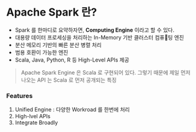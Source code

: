 # Apache Spark 란?
- Spark 를 한마디로 요약하자면, **Computing Engine** 이라고 할 수 있다. 
- 대용량 데이터 프로세싱을 처리하는 In-Memory 기반 클러스터 컴퓨팅 엔진
- 분산 메모리 기반의 빠른 분산 병렬 처리
- 범용 호환이 가능한 엔진
- Scala, Java, Python, R 등 High-Level APIs 제공

> Apache Spark Engine 은 Scala 로 구현되어 있다.
그렇기 때문에 제일 먼저 나오는 API 는 Scala 로 먼저 공개되는 특징


### Features
1. Unified Engine : 다양한 Workroad 를 한번에 처리
2. High-lvel APIs
3. Integrate Broadly

